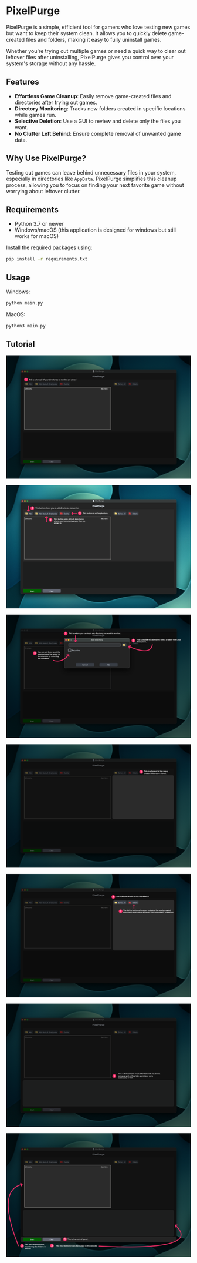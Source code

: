 # PixelPurge

PixelPurge is a simple, efficient tool for gamers who love testing new games but want to keep their system clean. It allows you to quickly delete game-created files and folders, making it easy to fully uninstall games.

Whether you're trying out multiple games or need a quick way to clear out leftover files after uninstalling, PixelPurge gives you control over your system's storage without any hassle.


## Features

- **Effortless Game Cleanup**: Easily remove game-created files and directories after trying out games.
- **Directory Monitoring**: Tracks new folders created in specific locations while games run.
- **Selective Deletion**: Use a GUI to review and delete only the files you want.
- **No Clutter Left Behind**: Ensure complete removal of unwanted game data.


## Why Use PixelPurge?

Testing out games can leave behind unnecessary files in your system, especially in directories like `AppData`. PixelPurge simplifies this cleanup process, allowing you to focus on finding your next favorite game without worrying about leftover clutter.


## Requirements

- Python 3.7 or newer
- Windows/macOS (this application is designed for windows but still works for macOS)

Install the required packages using:
```bash
pip install -r requirements.txt
```

## Usage
Windows:
```bash
python main.py
```
MacOS:
```bash
python3 main.py
```

## Tutorial
![](ignore/listtree.png)

![](ignore/directories_to_monitor.png)

![](ignore/adding.png)

![](ignore/listbox.png)

![](ignore/listbox_buttons.png)

![](ignore/console.png)

![](ignore/control%20panel.png)
